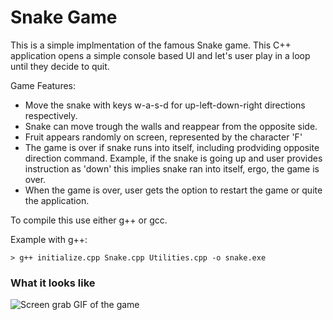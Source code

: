 # Snake Game

This is a simple implmentation of the famous Snake game. This C++ application opens a simple console based UI and let's user play in a loop until they decide to quit.

Game Features:
- Move the snake with keys w-a-s-d for up-left-down-right directions respectively.
- Snake can move trough the walls and reappear from the opposite side.
- Fruit appears randomly on screen, represented by the character 'F'
- The game is over if snake runs into itself, including prodviding opposite direction command. Example, if the snake is going up and user provides instruction as 'down' this implies snake ran into itself, ergo, the game is over.
- When the game is over, user gets the option to restart the game or quite the application.


To compile this use either g++ or gcc.

Example with g++:

```
> g++ initialize.cpp Snake.cpp Utilities.cpp -o snake.exe
```

### What it looks like
![Screen grab GIF of the game](https://user-images.githubusercontent.com/3617819/148100682-e30774af-8eab-42a4-abe3-75733e17cd36.gif)

